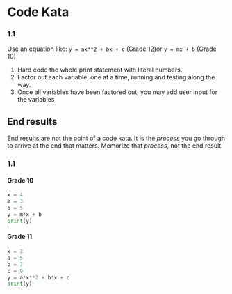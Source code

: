 # Code Kata

### 1.1
Use an equation like: `y = ax**2 + bx + c` (Grade 12)or `y = mx + b` (Grade 10)
1. Hard code the whole print statement with literal numbers.
2. Factor out each variable, one at a time, running and testing along the way.
3. Once all variables have been factored out, you may add user input for the variables

## End results
End results are not the point of a code kata. It is the *process* you go through to arrive at the end that matters. Memorize that *process*, not the end result. 

### 1.1
#### Grade 10
```python
x = 4
m = 3
b = 5
y = m*x + b
print(y)
```
#### Grade 11
```python
x = 3
a = 5
b = 7
c = 9
y = a*x**2 + b*x + c
print(y)
```
